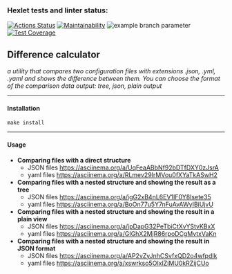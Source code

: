 ### Hexlet tests and linter status:
[![Actions Status](https://github.com/LittleCuteSandra/frontend-project-46/actions/workflows/hexlet-check.yml/badge.svg)](https://github.com/LittleCuteSandra/frontend-project-46/actions)
[![Maintainability](https://api.codeclimate.com/v1/badges/05968b6ad829ae898d0f/maintainability)](https://codeclimate.com/github/LittleCuteSandra/frontend-project-46/maintainability)
![example branch parameter](https://github.com/LittleCuteSandra/frontend-project-46/actions/workflows/nodejs.yml/badge.svg)
[![Test Coverage](https://api.codeclimate.com/v1/badges/05968b6ad829ae898d0f/test_coverage)](https://codeclimate.com/github/LittleCuteSandra/frontend-project-46/test_coverage)

## Difference calculator
_a utility that compares two configuration files with extensions .json, .yml, .yaml and shows the difference between them. You can choose the format of the comparison data output: tree, json, plain output_

---

#### Installation
``` make install ```

---
#### Usage

- __Comparing files with a direct structure__ 
  - JSON files
    https://asciinema.org/a/UqFeaABbNf92bDTfDXY0zJsrA
  - yaml files
    https://asciinema.org/a/RLmev29IrMVou0fXYaTkASwH2
- __Comparing files with a nested structure and showing the result as a tree__
  - JSON files
    https://asciinema.org/a/igG2xB4nL6EV1IF0Y8Isete35
  - yaml files
    https://asciinema.org/a/BoOn77u5Y7nFuAvAWyIBiUjvU
- __Comparing files with a nested structure and showing the result in a plain view__
  - JSON files
    https://asciinema.org/a/jpDapG32PeTbiCtXvYStvKBxX
  - yaml files
    https://asciinema.org/a/GIGhX2MjR86rpoDCgMvtxVaKn
- __Comparing files with a nested structure and showing the result in JSON format__
  - JSON files
    https://asciinema.org/a/AP2vZyJnhCSvfxQD2o4wfpdlk
  - yaml files
    https://asciinema.org/a/xswrkso5OIxIZiMU0kRZijCUo